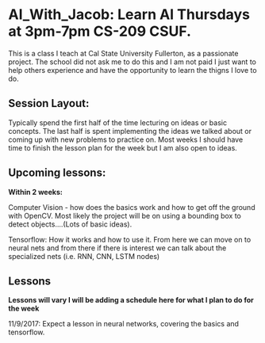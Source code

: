 # AI_With_Jacob: Learn AI Thursdays at 3pm-7pm CS-209 CSUF.

This is a class I teach at Cal State University Fullerton, as a passionate project. The school did not ask me to do this and I am not paid I just want to help others experience and have the opportunity to learn the thigns I love to do.

## Session Layout:

Typically spend the first half of the time lecturing on ideas or basic concepts. The last half is spent implementing the ideas we talked about or coming up with new problems to practice on. Most weeks I should have time to finish the lesson plan for the week but I am also open to ideas.

## Upcoming lessons:

__Within 2 weeks:__ 

Computer Vision - how does the basics work and how to get off the ground with OpenCV. Most likely the project will be on using a bounding box to detect objects....(Lots of basic ideas).

Tensorflow: How it works and how to use it. From here we can move on to neural nets and from there if there is interest we can talk about the specialized nets (i.e. RNN, CNN, LSTM nodes)

## Lessons

__Lessons will vary I will be adding a schedule here for what I plan to do for the week__

11/9/2017: Expect a lesson in neural networks, covering the basics and tensorflow.
